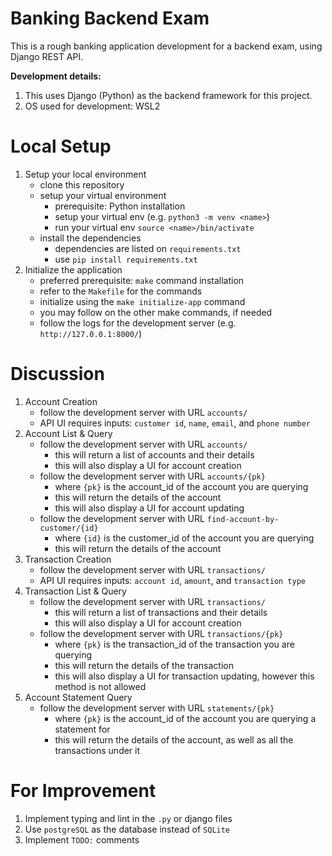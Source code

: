# Banking Backend Exam

This is a rough banking application development for a backend exam, using Django REST API.

**Development details:**

1. This uses Django (Python) as the backend framework for this project.
2. OS used for development: WSL2

# Local Setup

1. Setup your local environment
   - clone this repository
   - setup your virtual environment
     - prerequisite: Python installation
     - setup your virtual env (e.g. `python3 -m venv <name>`)
     - run your virtual env `source <name>/bin/activate`
   - install the dependencies
     - dependencies are listed on `requirements.txt`
     - use `pip install requirements.txt`
2. Initialize the application
   - preferred prerequisite: `make` command installation
   - refer to the `Makefile` for the commands
   - initialize using the `make initialize-app` command
   - you may follow on the other make commands, if needed
   - follow the logs for the development server (e.g. `http://127.0.0.1:8000/`)

# Discussion

1. Account Creation
   - follow the development server with URL `accounts/`
   - API UI requires inputs: `customer id`, `name`, `email`, and `phone number`
2. Account List & Query
   - follow the development server with URL `accounts/`
     - this will return a list of accounts and their details
     - this will also display a UI for account creation
   - follow the development server with URL `accounts/{pk}`
     - where `{pk}` is the account_id of the account you are querying
     - this will return the details of the account
     - this will also display a UI for account updating
   - follow the development server with URL `find-account-by-customer/{id}`
     - where `{id}` is the customer_id of the account you are querying
     - this will return the details of the account
3. Transaction Creation
   - follow the development server with URL `transactions/`
   - API UI requires inputs: `account id`, `amount`, and `transaction type`
4. Transaction List & Query
   - follow the development server with URL `transactions/`
     - this will return a list of transactions and their details
     - this will also display a UI for account creation
   - follow the development server with URL `transactions/{pk}`
     - where `{pk}` is the transaction_id of the transaction you are querying
     - this will return the details of the transaction
     - this will also display a UI for transaction updating, however this method is not allowed
5. Account Statement Query
   - follow the development server with URL `statements/{pk}`
     - where `{pk}` is the account_id of the account you are querying a statement for
     - this will return the details of the account, as well as all the transactions under it

# For Improvement

1. Implement typing and lint in the `.py` or django files
2. Use `postgreSQL` as the database instead of `SQLite`
3. Implement `TODO:` comments
